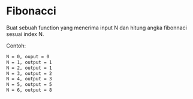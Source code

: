 # Fibonacci

Buat sebuah function yang menerima input N dan hitung angka fibonnaci sesuai index N.

Contoh:

```md
N = 0, ouput = 0
N = 1, output = 1
N = 2, output = 1
N = 3, output = 2
N = 4, output = 3
N = 5, output = 5
N = 6, output = 8
```
